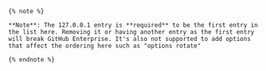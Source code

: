 	{% note %}

	**Note**: The 127.0.0.1 entry is **required** to be the first entry in the list here. Removing it or having another entry as the first entry will break GitHub Enterprise. It's also not supported to add options that affect the ordering here such as "options rotate"

	{% endnote %}
